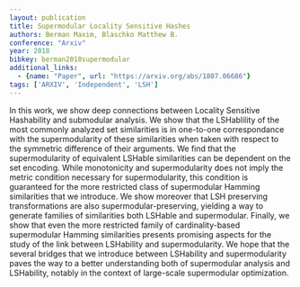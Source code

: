 ```yaml
---
layout: publication
title: Supermodular Locality Sensitive Hashes
authors: Berman Maxim, Blaschko Matthew B.
conference: "Arxiv"
year: 2018
bibkey: berman2018supermodular
additional_links:
  - {name: "Paper", url: "https://arxiv.org/abs/1807.06686"}
tags: ['ARXIV', 'Independent', 'LSH']
---
```

In this work, we show deep connections between Locality Sensitive Hashability and submodular analysis. We show that the LSHablility of the most commonly analyzed set similarities is in one-to-one correspondance with the supermodularity of these similarities when taken with respect to the symmetric difference of their arguments. We find that the supermodularity of equivalent LSHable similarities can be dependent on the set encoding. While monotonicity and supermodularity does not imply the metric condition necessary for supermodularity, this condition is guaranteed for the more restricted class of supermodular Hamming similarities that we introduce. We show moreover that LSH preserving transformations are also supermodular-preserving, yielding a way to generate families of similarities both LSHable and supermodular. Finally, we show that even the more restricted family of cardinality-based supermodular Hamming similarities presents promising aspects for the study of the link between LSHability and supermodularity. We hope that the several bridges that we introduce between LSHability and supermodularity paves the way to a better understanding both of supermodular analysis and LSHability, notably in the context of large-scale supermodular optimization.
